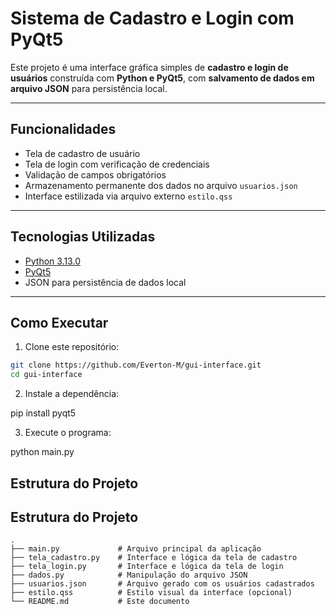 # Sistema de Cadastro e Login com PyQt5

Este projeto é uma interface gráfica simples de **cadastro e login de usuários** construída com **Python e PyQt5**, com **salvamento de dados em arquivo JSON** para persistência local.

---

## Funcionalidades

- Tela de cadastro de usuário
- Tela de login com verificação de credenciais
- Validação de campos obrigatórios
- Armazenamento permanente dos dados no arquivo `usuarios.json`
- Interface estilizada via arquivo externo `estilo.qss`

---

## Tecnologias Utilizadas

- [Python 3.13.0](https://www.python.org)
- [PyQt5](https://pypi.org/project/PyQt5/)
- JSON para persistência de dados local

---

## Como Executar

1. Clone este repositório:

```bash
git clone https://github.com/Everton-M/gui-interface.git
cd gui-interface
```

2. Instale a dependência:

pip install pyqt5

3. Execute o programa:

python main.py

## Estrutura do Projeto

## Estrutura do Projeto

```plaintext
.
├── main.py             # Arquivo principal da aplicação
├── tela_cadastro.py    # Interface e lógica da tela de cadastro
├── tela_login.py       # Interface e lógica da tela de login
├── dados.py            # Manipulação do arquivo JSON
├── usuarios.json       # Arquivo gerado com os usuários cadastrados
├── estilo.qss          # Estilo visual da interface (opcional)
└── README.md           # Este documento

```
